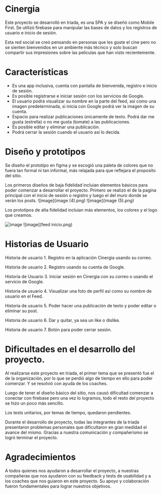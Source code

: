 # Cinergia
Este proyecto se desarrolló en triada, es una SPA y se diseñó como Mobile First. Se utilizó firebase para manipular las bases de datos y los registros de usuario e inicio de sesión.

Esta red social se creó pensando en personas que les guste el cine pero no se sienten bienvenidos en un ambiente más técnico y solo buscan compartir sus impresiones sobre las peliculas que han visto recientemente.

# Características
* Es una app inclusiva, cuenta con pantalla de bienvenida, registro e inicio de sesión.
* Es posible registrarse e iniciar sesión con los servicios de Google. 
* El usuario podrá visualizar su nombre en la parte del feed, así como una imagen predeterminada, si inicia con Google podrá ver la imagen de su cuenta.
* Espacio para realizar publicaciones únicamente de texto. Podrá dar me gusta (estrella) o no me gusta (tomate) a las publicaciones.
* Es posible editar y eliminar una publicación.
* Podrá cerrar la sesión cuando el usuario así lo decida.

# Diseño y prototipos

Se diseño el prototipo en figma y se escogió una paleta de colores que no fuera tan formal ni tan informal, más relajada para que reflejara el proposito del sitio.

Los primeros diseños de baja fidelidad incluian elementos básicos para poder comenzar a desarrollar el proyecto. Primero se realizó el de la pagina principal con el inicio de sesión o registro y luego el del muro donde se verán los posts.
![image](image (4).png)
![image](image (5).png)

Los prototipos de alta fidelidad incluian más elementos, los colores y el logo que creamos.

![image](alta,inicio.png)
![image](feed inicio.png)

# Historias de Usuario

Historia de usuario 1.
Registro en la aplicación Cinergia usando su correo.

Historia de usuario 2.
Registro usando su cuenta de Google.

Historia de Usuario 3.
Iniciar sesión en Cinergia con su correo o usando el servicio de Google.

Historia de usuario 4.
Visualizar una foto de perfil así como su nombre de usuario en el Feed.

Historia de usuario 5.
Poder hacer una publicación de texto y poder editar o eliminar su post.

Historia de usuario 6.
Dar y quitar, ya sea un like o dislike.

Historia de usuario 7.
Botón para poder cerrar sesión.

# Dificultades en el desarrollo del proyecto.

Al realizarse este proyecto en triada, el primer tema que se presentó fue el de la organización, por lo que se perdió algo de tiempo en ello para poder comenzar. Y se resolvió con ayuda de los coaches.

Luego de tener el diseño básico del sitio, nos causó dificultad comenzar a conectar con firebase pero una vez lo logramos, todo el resto del proyecto se hizo un poco más sencillo.

Los tests unitarios, por temas de tiempo, quedaron pendientes. 

Durante el desarrollo de proyecto, todas las integrantes de la triada presentaron problemas personales que dificultaron en gran medidad el avance del mismo. Gracias a nuestra comunicación y compañerismo se logró terminar el proyecto.

# Agradecimientos

A todos quienes nos ayudaron a desarrollar el proyecto, a nuestras compañeras que nos ayudaron con su feedback y tests de usabilidad y a los coaches que nos guiaron en este proyecto. Su apoyo y colaboración fueron fundamentales para lograr nuestros objetivos.

